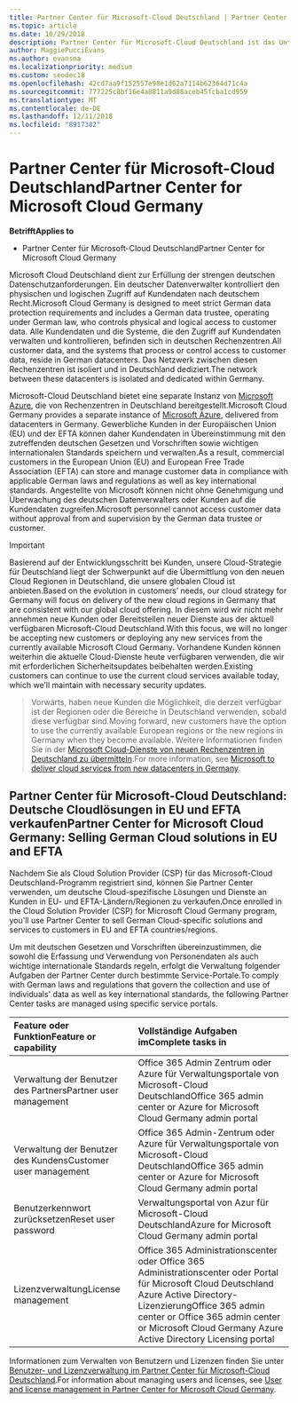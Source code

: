 ```yaml
---
title: Partner Center für Microsoft-Cloud Deutschland | Partner Center für Microsoft-Cloud Deutschland
ms.topic: article
ms.date: 10/29/2018
description: Partner Center für Microsoft-Cloud Deutschland ist das Unternehmensportal für Microsoft-Partner, die Kunden die Microsoft-Cloudlösungen in EU und EFTA-Ländern anbieten möchten.
author: MaggiePucciEvans
ms.author: evansma
ms.localizationpriority: medium
ms.custom: seodec18
ms.openlocfilehash: 42cd7aa9f152557e98e1d62a7114b62364d71c4a
ms.sourcegitcommit: 777225c8bf16e4a8811a9d88aceb45fcba1cd959
ms.translationtype: MT
ms.contentlocale: de-DE
ms.lasthandoff: 12/11/2018
ms.locfileid: "8917382"
---
```

# <a name="partner-center-for-microsoft-cloud-germany"></a><span data-ttu-id="e0322-103">Partner Center für Microsoft-Cloud Deutschland</span><span class="sxs-lookup"><span data-stu-id="e0322-103">Partner Center for Microsoft Cloud Germany</span></span>

**<span data-ttu-id="e0322-104">Betrifft</span><span class="sxs-lookup"><span data-stu-id="e0322-104">Applies to</span></span>**

-  <span data-ttu-id="e0322-105">Partner Center für Microsoft-Cloud Deutschland</span><span class="sxs-lookup"><span data-stu-id="e0322-105">Partner Center for Microsoft Cloud Germany</span></span>

<span data-ttu-id="e0322-106">Microsoft Cloud Deutschland dient zur Erfüllung der strengen deutschen Datenschutzanforderungen. Ein deutscher Datenverwalter kontrolliert den physischen und logischen Zugriff auf Kundendaten nach deutschem Recht.</span><span class="sxs-lookup"><span data-stu-id="e0322-106">Microsoft Cloud Germany is designed to meet strict German data protection requirements and includes a German data trustee, operating under German law, who controls physical and logical access to customer data.</span></span> <span data-ttu-id="e0322-107">Alle Kundendaten und die Systeme, die den Zugriff auf Kundendaten verwalten und kontrollieren, befinden sich in deutschen Rechenzentren.</span><span class="sxs-lookup"><span data-stu-id="e0322-107">All customer data, and the systems that process or control access to customer data, reside in German datacenters.</span></span> <span data-ttu-id="e0322-108">Das Netzwerk zwischen diesen Rechenzentren ist isoliert und in Deutschland dediziert.</span><span class="sxs-lookup"><span data-stu-id="e0322-108">The network between these datacenters is isolated and dedicated within Germany.</span></span>

<span data-ttu-id="e0322-109">Microsoft-Cloud Deutschland bietet eine separate Instanz von [Microsoft Azure](https://go.microsoft.com/fwlink/?linkid=847992), die von Rechenzentren in Deutschland bereitgestellt.</span><span class="sxs-lookup"><span data-stu-id="e0322-109">Microsoft Cloud Germany provides a separate instance of [Microsoft Azure](https://go.microsoft.com/fwlink/?linkid=847992), delivered from datacenters in Germany.</span></span> <span data-ttu-id="e0322-110">Gewerbliche Kunden in der Europäischen Union (EU) und der EFTA können daher Kundendaten in Übereinstimmung mit den zutreffenden deutschen Gesetzen und Vorschriften sowie wichtigen internationalen Standards speichern und verwalten.</span><span class="sxs-lookup"><span data-stu-id="e0322-110">As a result, commercial customers in the European Union (EU) and European Free Trade Association (EFTA) can store and manage customer data in compliance with applicable German laws and regulations as well as key international standards.</span></span> <span data-ttu-id="e0322-111">Angestellte von Microsoft können nicht ohne Genehmigung und Überwachung des deutschen Datenverwalters oder Kunden auf die Kundendaten zugreifen.</span><span class="sxs-lookup"><span data-stu-id="e0322-111">Microsoft personnel cannot access customer data without approval from and supervision by the German data trustee or customer.</span></span>

>[!IMPORTANT]
><span data-ttu-id="e0322-112">Basierend auf der Entwicklungsschritt bei Kunden, unsere Cloud-Strategie für Deutschland liegt der Schwerpunkt auf die Übermittlung von den neuen Cloud Regionen in Deutschland, die unsere globalen Cloud ist anbieten.</span><span class="sxs-lookup"><span data-stu-id="e0322-112">Based on the evolution in customers’ needs, our cloud strategy for Germany will focus on delivery of the new cloud regions in Germany that are consistent with our global cloud offering.</span></span> <span data-ttu-id="e0322-113">In diesem wird wir nicht mehr annehmen neue Kunden oder Bereitstellen neuer Dienste aus der aktuell verfügbaren Microsoft-Cloud Deutschland.</span><span class="sxs-lookup"><span data-stu-id="e0322-113">With this focus, we will no longer be accepting new customers or deploying any new services from the currently available Microsoft Cloud Germany.</span></span> <span data-ttu-id="e0322-114">Vorhandene Kunden können weiterhin die aktuelle Cloud-Dienste heute verfügbaren verwenden, die wir mit erforderlichen Sicherheitsupdates beibehalten werden.</span><span class="sxs-lookup"><span data-stu-id="e0322-114">Existing customers can continue to use the current cloud services available today, which we’ll maintain with necessary security updates.</span></span> 

><span data-ttu-id="e0322-115">Vorwärts, haben neue Kunden die Möglichkeit, die derzeit verfügbar ist der Regionen oder die Bereiche in Deutschland verwenden, sobald diese verfügbar sind.</span><span class="sxs-lookup"><span data-stu-id="e0322-115">Moving forward, new customers have the option to use the currently available European regions or the new regions in Germany when they become available.</span></span> <span data-ttu-id="e0322-116">Weitere Informationen finden Sie in der [Microsoft Cloud-Dienste von neuen Rechenzentren in Deutschland zu übermitteln](https://news.microsoft.com/europe/2018/08/31/microsoft-to-deliver-cloud-services-from-new-datacentres-in-germany-in-2019-to-meet-evolving-customer-needs/).</span><span class="sxs-lookup"><span data-stu-id="e0322-116">For more information, see [Microsoft to deliver cloud services from new datacenters in Germany](https://news.microsoft.com/europe/2018/08/31/microsoft-to-deliver-cloud-services-from-new-datacentres-in-germany-in-2019-to-meet-evolving-customer-needs/).</span></span> 


## <a name="partner-center-for-microsoft-cloud-germany-selling-german-cloud-solutions-in-eu-and-efta"></a><span data-ttu-id="e0322-117">Partner Center für Microsoft-Cloud Deutschland: Deutsche Cloudlösungen in EU und EFTA verkaufen</span><span class="sxs-lookup"><span data-stu-id="e0322-117">Partner Center for Microsoft Cloud Germany: Selling German Cloud solutions in EU and EFTA</span></span>

<span data-ttu-id="e0322-118">Nachdem Sie als Cloud Solution Provider (CSP) für das Microsoft-Cloud Deutschland-Programm registriert sind, können Sie Partner Center verwenden, um deutsche Cloud-spezifische Lösungen und Dienste an Kunden in EU- und EFTA-Ländern/Regionen zu verkaufen.</span><span class="sxs-lookup"><span data-stu-id="e0322-118">Once enrolled in the Cloud Solution Provider (CSP) for Microsoft Cloud Germany program, you'll use Partner Center to sell German Cloud-specific solutions and services to customers in EU and EFTA countries/regions.</span></span> 

<span data-ttu-id="e0322-119">Um mit deutschen Gesetzen und Vorschriften übereinzustimmen, die sowohl die Erfassung und Verwendung von Personendaten als auch wichtige internationale Standards regeln, erfolgt die Verwaltung folgender Aufgaben der Partner Center durch bestimmte Service-Portale.</span><span class="sxs-lookup"><span data-stu-id="e0322-119">To comply with German laws and regulations that govern the collection and use of individuals' data as well as key international standards, the following Partner Center tasks are managed using specific service portals.</span></span> 

<span data-ttu-id="e0322-120">Feature oder Funktion</span><span class="sxs-lookup"><span data-stu-id="e0322-120">Feature or capability</span></span> | <span data-ttu-id="e0322-121">Vollständige Aufgaben im</span><span class="sxs-lookup"><span data-stu-id="e0322-121">Complete tasks in</span></span>
:--- | :---
<span data-ttu-id="e0322-122">Verwaltung der Benutzer des Partners</span><span class="sxs-lookup"><span data-stu-id="e0322-122">Partner user management</span></span> | <span data-ttu-id="e0322-123">Office 365 Admin Zentrum oder Azure für Verwaltungsportale von Microsoft-Cloud Deutschland</span><span class="sxs-lookup"><span data-stu-id="e0322-123">Office 365 admin center or Azure for Microsoft Cloud Germany admin portal</span></span>
<span data-ttu-id="e0322-124">Verwaltung der Benutzer des Kundens</span><span class="sxs-lookup"><span data-stu-id="e0322-124">Customer user management</span></span> | <span data-ttu-id="e0322-125">Office 365 Admin-Zentrum oder Azure für Verwaltungsportale von Microsoft-Cloud Deutschland</span><span class="sxs-lookup"><span data-stu-id="e0322-125">Office 365 admin center or Azure for Microsoft Cloud Germany admin portal</span></span>
<span data-ttu-id="e0322-126">Benutzerkennwort zurücksetzen</span><span class="sxs-lookup"><span data-stu-id="e0322-126">Reset user password</span></span> | <span data-ttu-id="e0322-127">Verwaltungsportal von Azur für Microsoft-Cloud Deutschland</span><span class="sxs-lookup"><span data-stu-id="e0322-127">Azure for Microsoft Cloud Germany admin portal</span></span>
<span data-ttu-id="e0322-128">Lizenzverwaltung</span><span class="sxs-lookup"><span data-stu-id="e0322-128">License management</span></span> | <span data-ttu-id="e0322-129">Office 365 Administrationscenter oder Office 365 Administrationscenter oder Portal für Microsoft Cloud Deutschland Azure Active Directory-Lizenzierung</span><span class="sxs-lookup"><span data-stu-id="e0322-129">Office 365 admin center or Office 365 admin center or Microsoft Cloud Germany Azure Active Directory Licensing portal</span></span>


<span data-ttu-id="e0322-130">Informationen zum Verwalten von Benutzern und Lizenzen finden Sie unter [Benutzer- und Lizenzverwaltung im Partner Center für Microsoft-Cloud Deutschland](user-management-in-partner-center-for-microsoft-cloud-germany.md).</span><span class="sxs-lookup"><span data-stu-id="e0322-130">For information about managing users and licenses, see [User and license management in Partner Center for Microsoft Cloud Germany](user-management-in-partner-center-for-microsoft-cloud-germany.md).</span></span>


